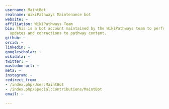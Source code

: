 ```yaml
---
username: MaintBot
realname: WikiPathways Maintenance bot
website: ~
affiliation: WikiPathways Team
bio: This is a bot account maintained by the WikiPathways team to perform routine
  updates and corrections to pathway content.
github: ~
orcid: ~
linkedin: ~
googlescholar: ~
wikidata: ~
twitter: ~
mastodon-url: ~
meta: ~
instagram: ~
redirect_from:
- /index.php/User:MaintBot
- /index.php/Special:Contributions/MaintBot
email: ~

---
```


